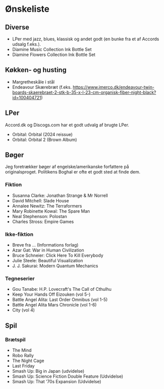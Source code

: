 Ønskeliste
==========

Diverse
-------

- LPer med jazz, blues, klassisk og andet godt (en bunke fra et af Accords udsalg f.eks.).
- Diamine Music Collection Ink Bottle Set
- Diamine Flowers Collection Ink Bottle Set

Køkken- og husting
-----------
- Margretheskåle i stål
- Endeavour Skærebræt (f.eks. https://www.imerco.dk/endeavour-twin-boards-skaerebraet-2-stk-b-35-x-l-23-cm-organisk-fiber-night-black?id=100404721)

LPer
----

Accord.dk og Discogs.com har et godt udvalg af brugte LPer.

 - Orbital: Orbital (2024 reissue)
 - Orbital: Orbital 2 (Brown Album)

Bøger
-----

Jeg foretrækker bøger af engelske/amerikanske forfattere på originalsproget.
Politikens Boghal er ofte et godt sted at finde dem.

### Fiktion
- Susanna Clarke: Jonathan Strange & Mr Norrell
- David Mitchell: Slade House
- Annalee Newitz: The Terraformers
- Mary Robinette Kowal: The Spare Man
- Neal Stephenson: Polostan
- Charles Stross: Empire Games

### Ikke-fiktion
- Breve fra ... (Informations forlag)
- Azar Gat: War in Human Civilization
- Bruce Schneier: Click Here To Kill Everybody
- Julie Steele: Beautiful Visualization
- J. J. Sakurai: Modern Quantum Mechanics

### Tegneserier
- Gou Tanabe: H.P. Lovecraft's The Call of Cthulhu
- Keep Your Hands Off Eizouken (vol 5-)
- Battle Angel Alita: Last Order Omnibus (vol 1-5)
- Battle Angel Alita Mars Chronicle (vol 1-6)
- City (vol 4)

Spil
----

### Brætspil
- The Mind
- Robo Rally
- The Night Cage
- Last Friday
- Smash Up: Big in Japan (udvidelse)
- Smash Up: Science Fiction Double Feature (Udvidelse)
- Smash Up: That '70s Expansion (Udvidelse)

[amazonuk]: http://www.amazon.co.uk/wishlist/2RDW59726073E
[amzn]: http://amzn.com/w/1XNIF0OD5M6GY
